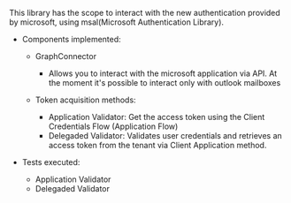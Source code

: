 This library has the scope to interact with the new authentication provided by microsoft, using msal(Microsoft Authentication Library).

* Components implemented:
  * GraphConnector
    * Allows you to interact with the microsoft application via API. 
      At the moment it's possible to interact only with outlook mailboxes 
  
  * Token acquisition methods:
    * Application Validator: Get the access token using the Client Credentials Flow (Application Flow)
    * Delegaded Validator: Validates user credentials and retrieves an access token from the tenant via Client Application method.

* Tests executed:
  * Application Validator
  * Delegaded Validator